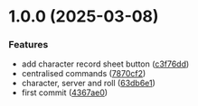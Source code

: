 # 1.0.0 (2025-03-08)


### Features

* add character record sheet button ([c3f76dd](https://github.com/carlonicora/narr8-api/commit/c3f76dd48fdb9f330033b204799675d79e830040))
* centralised commands ([7870cf2](https://github.com/carlonicora/narr8-api/commit/7870cf2e1d217a96af080cc1211948bb1b01013f))
* character, server and roll ([63db6e1](https://github.com/carlonicora/narr8-api/commit/63db6e1a8d558acbcd09cc2e342cf593e2049dd4))
* first commit ([4367ae0](https://github.com/carlonicora/narr8-api/commit/4367ae0333e4812ebe4caf972e4b90e5a8f3a2c5))
